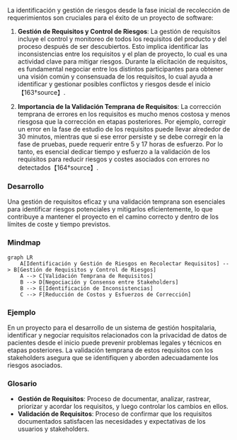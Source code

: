 La identificación y gestión de riesgos desde la fase inicial de recolección de requerimientos son cruciales para el éxito de un proyecto de software:

1. **Gestión de Requisitos y Control de Riesgos**: La gestión de requisitos incluye el control y monitoreo de todos los requisitos del producto y del proceso después de ser descubiertos. Esto implica identificar las inconsistencias entre los requisitos y el plan de proyecto, lo cual es una actividad clave para mitigar riesgos. Durante la elicitación de requisitos, es fundamental negociar entre los distintos participantes para obtener una visión común y consensuada de los requisitos, lo cual ayuda a identificar y gestionar posibles conflictos y riesgos desde el inicio【163†source】.

2. **Importancia de la Validación Temprana de Requisitos**: La corrección temprana de errores en los requisitos es mucho menos costosa y menos riesgosa que la corrección en etapas posteriores. Por ejemplo, corregir un error en la fase de estudio de los requisitos puede llevar alrededor de 30 minutos, mientras que si ese error persiste y se debe corregir en la fase de pruebas, puede requerir entre 5 y 17 horas de esfuerzo. Por lo tanto, es esencial dedicar tiempo y esfuerzo a la validación de los requisitos para reducir riesgos y costes asociados con errores no detectados【164†source】.

### Desarrollo
Una gestión de requisitos eficaz y una validación temprana son esenciales para identificar riesgos potenciales y mitigarlos eficientemente, lo que contribuye a mantener el proyecto en el camino correcto y dentro de los límites de coste y tiempo previstos.

### Mindmap
```mermaid
graph LR
    A[Identificación y Gestión de Riesgos en Recolectar Requisitos] --> B[Gestión de Requisitos y Control de Riesgos]
    A --> C[Validación Temprana de Requisitos]
    B --> D[Negociación y Consenso entre Stakeholders]
    B --> E[Identificación de Inconsistencias]
    C --> F[Reducción de Costos y Esfuerzos de Corrección]
```

### Ejemplo
En un proyecto para el desarrollo de un sistema de gestión hospitalaria, identificar y negociar requisitos relacionados con la privacidad de datos de pacientes desde el inicio puede prevenir problemas legales y técnicos en etapas posteriores. La validación temprana de estos requisitos con los stakeholders asegura que se identifiquen y aborden adecuadamente los riesgos asociados.

### Glosario
- **Gestión de Requisitos**: Proceso de documentar, analizar, rastrear, priorizar y acordar los requisitos, y luego controlar los cambios en ellos.
- **Validación de Requisitos**: Proceso de confirmar que los requisitos documentados satisfacen las necesidades y expectativas de los usuarios y stakeholders.